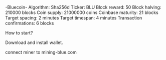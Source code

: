-Bluecoin-
Algorithm: Sha256d
Ticker: BLU
Block reward: 50
Block halving: 210000 blocks
Coin supply: 21000000 coins
Coinbase maturity: 21 blocks
Target spacing: 2 minutes
Target timespan: 4 minutes
Transaction confirmations: 6 blocks


How to start?

Download and install wallet.

connect miner to mining-blue.com
